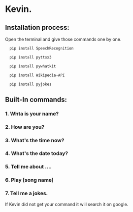 
# Kevin. 

## Installation process:
Open the terminal and give those commands one by one. 
```bash
  pip install SpeechRecognition
```
```bash
  pip install pyttsx3
```
```bash
  pip install pywhatkit
```
```bash
  pip install Wikipedia-API
```
```bash
  pip install pyjokes
```
## Built-In commands:

### 1. Whta is your name?
### 2. How are you?
### 3. What's the time now?
### 4. What's the date today?
### 5. Tell me about ....
### 6. Play [song name]
### 7. Tell me a jokes. 

If Kevin did not get your command it will search it on google.


